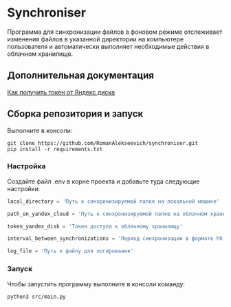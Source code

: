 # Synchroniser
 Программа для синхронизации файлов в фоновом режиме отслеживает изменения файлов в указанной директории на компьютере пользователя и автоматически выполняет необходимые действия в облачном хранилище.


## Дополнительная документация
[Как получить токен от Яндекс диска](docs/get_token_yandex.md)


## Сборка репозитория и запуск
Выполните в консоли:
```
git clone https://github.com/RomanAlekseevich/synchroniser.git
pip install -r requirements.txt
```
### Настройка
Создайте файл .env в корне проекта и добавьте туда следующие настройки:
```python
local_directory = 'Путь к синхронизируемой папке на локальной машине'

path_on_yandex_cloud = 'Путь к синхронизируемой папке на облачном хранилище'

token_yandex_disk = 'Токен доступа к облачному хранилищу'

interval_between_synchronizations = 'Период синхронизации в формате hh:mm:ss'

log_file = 'Путь к файлу для логирования'
```

### Запуск
Чтобы запустить программу выполните в консоли команду:
```
python3 src/main.py
```